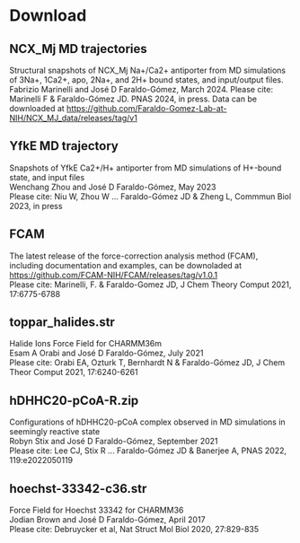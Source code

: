 # Download

## NCX_Mj MD trajectories
Structural snapshots of NCX_Mj Na+/Ca2+ antiporter from MD simulations of 3Na+, 1Ca2+, apo, 2Na+, 
and 2H+ bound states, and input/output files.
Fabrizio Marinelli and José D Faraldo-Gómez, March 2024.
Please cite: Marinelli F & Faraldo-Gómez JD. PNAS 2024, in press.
Data can be downloaded at https://github.com/Faraldo-Gomez-Lab-at-NIH/NCX_MJ_data/releases/tag/v1

## YfkE MD trajectory
Snapshots of YfkE Ca2+/H+ antiporter from MD simulations of H+-bound state, and input files  
Wenchang Zhou and José D Faraldo-Gómez, May 2023  
Please cite: Niu W, Zhou W ... Faraldo-Gómez JD & Zheng L, Commmun Biol 2023, in press  

## FCAM 
The latest release of the force-correction analysis method (FCAM), including documentation and examples, can be downoladed at
https://github.com/FCAM-NIH/FCAM/releases/tag/v1.0.1  
Please cite: Marinelli, F. & Faraldo-Gomez JD, J Chem Theory Comput 2021, 17:6775-6788

## toppar_halides.str
Halide Ions Force Field for CHARMM36m  
Esam A Orabi and José D Faraldo-Gómez, July 2021  
Please cite: Orabi EA, Ozturk T, Bernhardt N & Faraldo-Gómez JD, J Chem Theor Comput 2021, 17:6240-6261 

## hDHHC20-pCoA-R.zip  
Configurations of hDHHC20-pCoA complex observed in MD simulations in seemingly reactive state  
Robyn Stix and José D Faraldo-Gómez, September 2021   
Please cite: Lee CJ, Stix R ... Faraldo-Gómez JD & Banerjee A, PNAS 2022, 119:e2022050119

## hoechst-33342-c36.str 
Force Field for Hoechst 33342 for CHARMM36   
Jodian Brown and José D Faraldo-Gómez, April 2017    
Please cite: Debruycker et al, Nat Struct Mol Biol 2020, 27:829-835 
